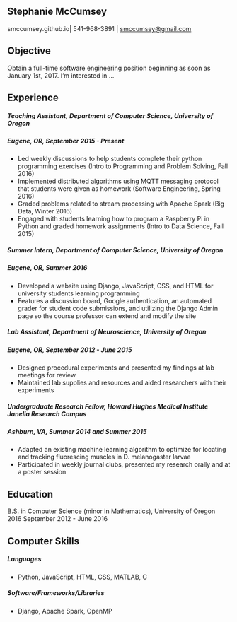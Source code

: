 ## Stephanie McCumsey
smccumsey.github.io| 541-968-3891 | smccumsey@gmail.com

## Objective
Obtain a full-time software engineering position beginning as soon as January 1st, 2017. I’m interested in …

## Experience

##### Teaching Assistant, Department of Computer Science, University of Oregon
##### Eugene, OR, September 2015 - Present
- Led weekly discussions to help students complete their python programming exercises (Intro to Programming and Problem Solving, Fall 2016)
- Implemented distributed algorithms using MQTT messaging protocol that students were given as homework (Software Engineering, Spring 2016)
- Graded problems related to stream processing with Apache Spark (Big Data, Winter 2016)
- Engaged with students learning how to program a Raspberry Pi in Python and graded homework assignments (Intro to Data Science, Fall 2015)

##### Summer Intern, Department of Computer Science, University of Oregon
##### Eugene, OR, Summer 2016
- Developed a website using Django, JavaScript, CSS, and HTML for university students learning programming
- Features a discussion board, Google authentication, an automated grader for student code submissions, and utilizing the Django Admin page so the course professor can extend and modify the site

##### Lab Assistant, Department of Neuroscience, University of Oregon
##### Eugene, OR, September 2012 - June 2015
- Designed procedural experiments and presented my findings at lab meetings for review
- Maintained lab supplies and resources and aided researchers with their experiments

##### Undergraduate Research Fellow, Howard Hughes Medical Institute Janelia Research Campus
##### Ashburn, VA, Summer 2014 and Summer 2015
- Adapted an existing machine learning algorithm to optimize for locating and tracking fluorescing muscles in D. melanogaster larvae
- Participated in weekly journal clubs, presented my research orally and at a poster session 

## Education
B.S. in Computer Science (minor in Mathematics), University of Oregon 2016
September 2012 - June 2016

## Computer Skills

##### Languages
- Python, JavaScript, HTML, CSS, MATLAB, C

##### Software/Frameworks/Libraries
- Django, Apache Spark, OpenMP


